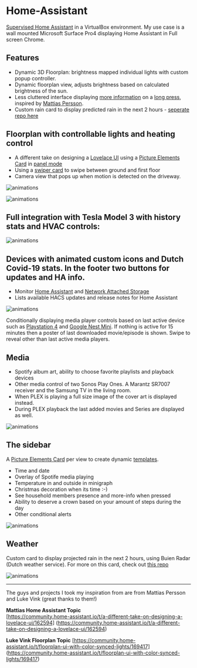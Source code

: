 # Home-Assistant

[Supervised Home Assistant](https://home-assistant.io/) in a VirtualBox environment. My use case is a wall mounted Microsoft Surface Pro4 displaying Home Assistant in Full screen Chrome.

## Features

* Dynamic 3D Floorplan: brightness mapped individual lights with custom popup controller.
* Dynamic floorplan view, adjusts brightness based on calculated brightness of the sun.
* Less cluttered interface displaying [more information](https://github.com/thomasloven/hass-browser_mod#popup) on a [long press](https://www.home-assistant.io/lovelace/picture-elements/#hold_action), inspired by [Mattias Persson](https://github.com/matt8707/hass-config).
* Custom rain card to display predicted rain in the next 2 hours - [seperate repo here](https://github.com/lukevink/home-assistant-buienradar-forecast-card)

## Floorplan with controllable lights and heating control

* A different take on designing a [Lovelace UI](https://www.home-assistant.io/lovelace/) using a [Picture Elements Card](https://www.home-assistant.io/lovelace/picture-elements/) in [panel mode](https://www.home-assistant.io/lovelace/dashboards-and-views#panel)
* Using a [swiper card](https://community.home-assistant.io/t/lovelace-swiper-card/72447) to swipe between ground and first floor
* Camera view that pops up when motion is detected on the driveway.

![animations](https://raw.githubusercontent.com/Tobiasn2005/Home-Assistant/main/www/ui/floorplan.gif)

![animations](https://raw.githubusercontent.com/Tobiasn2005/Home-Assistant/main/www/ui/cam&lights.gif)

## Full integration with Tesla Model 3 with history stats and HVAC controls:

![animations](https://raw.githubusercontent.com/Tobiasn2005/Home-Assistant/main/www/ui/tesla.gif)

## Devices with animated custom icons and Dutch Covid-19 stats. In the footer two buttons for updates and HA info.

* Monitor [Home Assistant](https://home-assistant.io/) and [Network Attached Storage](https://www.synology.com)
* Lists available HACS updates and release notes for Home Assistant

![animations](https://raw.githubusercontent.com/Tobiasn2005/Home-Assistant/main/www/ui/devices.gif)

Conditionally displaying media player controls based on last active device such as [Playstation 4](https://www.home-assistant.io/integrations/ps4/) and [Google Nest Mini](https://www.home-assistant.io/integrations/cast/). If nothing is active for 15 minutes then a poster of last downloaded movie/episode is shown. Swipe to reveal other than last active media players.

## Media

* Spotify album art, ability to choose favorite playlists and playback devices
* Other media control of two Sonos Play Ones. A Marantz SR7007 receiver and the Samsung TV in the living room.
* When PLEX is playing a full size image of the cover art is displayed instead.
* During PLEX playback the last added movies and Series are displayed as well.

![animations](https://raw.githubusercontent.com/Tobiasn2005/Home-Assistant/main/www/ui/media.gif)

## The sidebar

A [Picture Elements Card](https://www.home-assistant.io/lovelace/picture-elements/) per view to create dynamic [templates](https://www.home-assistant.io/docs/configuration/templating/).

* Time and date
* Overlay of Spotife media playing
* Temperature in and outside in minigraph
* Christmas decoration when its time :-)
* See household members presence and more-info when pressed
* Ability to deserve a crown based on your amount of steps during the day
* Other conditional alerts

![animations](https://raw.githubusercontent.com/Tobiasn2005/Home-Assistant/main/www/ui/person.gif)

## Weather

Custom card to display projected rain in the next 2 hours, using Buien Radar (Dutch weather service).
For more on this card, check out [this repo](https://github.com/lukevink/home-assistant-buienradar-forecast-card)

![animations](https://raw.githubusercontent.com/Tobiasn2005/Home-Assistant/main/www/ui/weather.gif)

***

The guys and projects I took my inspiration from are from Mattias Persson and Luke Vink (great thanks to them!)

**Mattias Home Assistant Topic**  
[https://community.home-assistant.io/t/a-different-take-on-designing-a-lovelace-ui/162594]
(https://community.home-assistant.io/t/a-different-take-on-designing-a-lovelace-ui/162594)

**Luke Vink Floorplan Topic**
[https://community.home-assistant.io/t/floorplan-ui-with-color-synced-lights/169417]
(https://community.home-assistant.io/t/floorplan-ui-with-color-synced-lights/169417)
